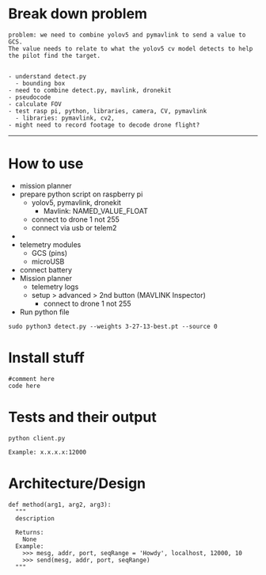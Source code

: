# Break down problem
```
problem: we need to combine yolov5 and pymavlink to send a value to GCS. 
The value needs to relate to what the yolov5 cv model detects to help 
the pilot find the target.


- understand detect.py
  - bounding box
- need to combine detect.py, mavlink, dronekit
- pseudocode
- calculate FOV
- test rasp pi, python, libraries, camera, CV, pymavlink
  - libraries: pymavlink, cv2, 
- might need to record footage to decode drone flight?

```
--- 
# How to use
- mission planner
- prepare python script on raspberry pi
  - yolov5, pymavlink, dronekit
    - Mavlink: NAMED_VALUE_FLOAT
  - connect to drone 1 not 255
  - connect via usb or telem2
- 
- telemetry modules
  - GCS (pins)
  - microUSB
- connect battery
- Mission planner
  - telemetry logs
  - setup > advanced > 2nd button (MAVLINK Inspector)
    - connect to drone 1 not 255
- Run python file

```
sudo python3 detect.py --weights 3-27-13-best.pt --source 0
```

# Install stuff
```
#comment here
code here
```

# Tests and their output
```python client.py```
```
Example: x.x.x.x:12000
```

# Architecture/Design
```
def method(arg1, arg2, arg3):
  """
  description
  
  Returns:
    None
  Example:
    >>> mesg, addr, port, seqRange = 'Howdy', localhost, 12000, 10
    >>> send(mesg, addr, port, seqRange)
  """
